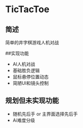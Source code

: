 # TicTacToe
## 简述
简单的井字棋游戏人机对战

##实现功能
* AI人机对战
* 基础胜负逻辑
* 鼠标悬停位置动态
* 简陋UI和镜头控制

## 规划但未实现功能
* 随机先后手 or 主界面选择先后手
* Ai难度分级

